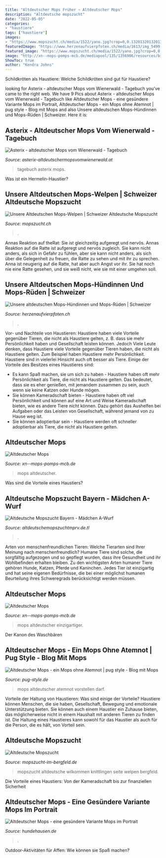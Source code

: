 ```yaml
---
title: "Altdeutscher Mops Früher ~ Altdeutscher Mops"
description: "Altdeutsche mopszucht"
date: "2022-05-05"
categories:
- "haustiere"
tags: ["haustiere"]
images:
- "https://www.mopszucht.ch/media/1522/yano.jpg?crop=0,0.132013201320132,0,0.20792079207920791&amp;cropmode=percentage&amp;format=jpg&amp;quality=80"
featuredImage: "https://www.herzenaufvierpfoten.ch/media/1613/img_5499.jpg?crop=0.0000000000000025263741715915,0.014943264474832742,0,0.5180797206866441&amp;cropmode=percentage&amp;format=jpg&amp;quality=80"
featured_image: "https://www.mopszucht.ch/media/1522/yano.jpg?crop=0,0.132013201320132,0,0.20792079207920791&amp;cropmode=percentage&amp;format=jpg&amp;quality=80"
image: "http://xn--mops-pomps-mcb.de/mediapool/135/1356986/resources/big_35055447_0_570-428.JPG"
ShowToc: true
author: "Kendra Johns"
---
```



Schildkröten als Haustiere: Welche Schildkröten sind gut für Haustiere?

	

		
looking for Asterix - altdeutscher Mops vom Wienerwald - Tagebuch you've came to the right web. We have 9 Pics about Asterix - altdeutscher Mops vom Wienerwald - Tagebuch like Altdeutscher Mops - eine gesündere Variante Mops im Portrait, Altdeutscher Mops - ein Mops ohne Atemnot | pug style - Blog mit Mops and also Unsere altdeutschen Mops-Hündinnen und Mops-Rüden | Schweizer. Here it is:
		
    
## Asterix - Altdeutscher Mops Vom Wienerwald - Tagebuch

<img loading=lazy src="https://www.asterix-altdeutschermopsvomwienerwald.at/s/cc_images/teaserbox_26069819.JPG?t=1486801092" onerror="this.onerror=null;this.src='https://tse3.mm.bing.net/th?id=OIP.u1ZtIMq_qP6Wh13bbac4HQHaEb&amp;pid=15.1';" alt="Asterix - altdeutscher Mops vom Wienerwald - Tagebuch">

_Source: asterix-altdeutschermopsvomwienerwald.at_

>tagebuch asterix mops. 

	

Was ist ein Hermelin-Haustier?

    
## Unsere Altdeutschen Mops-Welpen | Schweizer Altdeutsche Mopszucht

<img loading=lazy src="https://www.mopszucht.ch/media/1522/yano.jpg?crop=0,0.132013201320132,0,0.20792079207920791&amp;cropmode=percentage&amp;format=jpg&amp;quality=80" onerror="this.onerror=null;this.src='https://tse1.mm.bing.net/th?id=OIP.PRZR8J2mUm4viYav8tz6BgHaEH&amp;pid=15.1';" alt="Unsere Altdeutschen Mops-Welpen | Schweizer Altdeutsche Mopszucht">

_Source: mopszucht.ch_

>. 

	

Annas Reaktion auf theRat: Sie ist gleichzeitig aufgeregt und nervös.
Annas Reaktion auf die Ratte ist aufgeregt und nervös zugleich. Sie kann nicht anders, als sich in Gefahr zu fühlen, aber sie kann nicht anders, als sich über die Gelegenheit zu freuen, die Ratte zu sehen und mit ihr zu sprechen. Anna ist neugierig auf die Ratte, hat aber auch Angst vor ihr. Sie hat noch nie eine Ratte gesehen, und sie weiß nicht, wie sie mit einer umgehen soll.

    
## Unsere Altdeutschen Mops-Hündinnen Und Mops-Rüden | Schweizer

<img loading=lazy src="https://www.herzenaufvierpfoten.ch/media/1613/img_5499.jpg?crop=0.0000000000000025263741715915,0.014943264474832742,0,0.5180797206866441&amp;cropmode=percentage&amp;format=jpg&amp;quality=80" onerror="this.onerror=null;this.src='https://tse2.mm.bing.net/th?id=OIP.PBiMB2pvhf8DrasLUqK2ywHaEH&amp;pid=15.1';" alt="Unsere altdeutschen Mops-Hündinnen und Mops-Rüden | Schweizer">

_Source: herzenaufvierpfoten.ch_

>. 

	

Vor- und Nachteile von Haustieren: Haustiere haben viele Vorteile gegenüber Tieren, die nicht als Haustiere gelten, z. B. dass sie mehr Persönlichkeit haben und Gesellschaft leisten können. Jedoch
Viele Leute denken, dass Haustiere viele Vorteile gegenüber Tieren haben, die nicht als Haustiere gelten. Zum Beispiel haben Haustiere mehr Persönlichkeit. Haustiere sind in vielerlei Hinsicht auch oft besser als Tiere. Einige der Vorteile des Besitzes eines Haustieres sind:
- Es kann Spaß machen, sie um sich zu haben - Haustiere haben oft mehr Persönlichkeit als Tiere, die nicht als Haustiere gelten. Das bedeutet, dass sie es eher genießen, mit jemandem zusammen zu sein, auch wenn sie keine Katzen oder Hunde mögen.
- Sie können Kameradschaft bieten - Haustiere haben oft viel Persönlichkeit und können auf eine Art und Weise Kameradschaft bieten, wie es andere Tiere nicht können. Dazu gehört das Aushelfen bei Aufgaben oder das Leisten von Gesellschaft, während jemand von zu Hause weg ist.
- Sie können adoptierbar sein - Haustiere werden oft schneller adoptierbar als Tiere, die nicht als Haustiere gelten.

    
## Altdeutscher Mops

<img loading=lazy src="http://xn--mops-pomps-mcb.de/mediapool/135/1356986/resources/big_34014532_0_1024-207.jpg" onerror="this.onerror=null;this.src='https://tse3.mm.bing.net/th?id=OIP.Xj2dyyxo3LNDA2S3-swBpQHaBf&amp;pid=15.1';" alt="Altdeutscher Mops">

_Source: xn--mops-pomps-mcb.de_

>mops altdeutscher. 

	

Was sind die Vorteile eines Haustiers?

    
## Altdeutsche Mopszucht Bayern - Mädchen A-Wurf

<img loading=lazy src="https://img.webme.com/pic/a/altdeutschemopszuchtmprv/zz.jpg" onerror="this.onerror=null;this.src='https://tse3.mm.bing.net/th?id=OIP.3IfJXUS2S61XBPBZs-Qu_wAAAA&amp;pid=15.1';" alt="Altdeutsche Mopszucht Bayern - Mädchen A-Wurf">

_Source: altdeutschemopszuchtmprv.de.tl_

>. 

	

Arten von menschenfreundlichen Tieren: Welche Tierarten sind Ihrer Meinung nach menschenfreundlich?
Humane Tiere sind solche, die sorgfältig aufgezogen und so gepflegt wurden, dass ihre Gesundheit und ihr Wohlbefinden erhalten bleiben. Zu den wichtigsten Arten humaner Tiere gehören Hunde, Katzen, Pferde und Kaninchen. Jedes Tier ist einzigartig und hat seine eigenen Bedürfnisse, die bei einer möglichst humanen Beurteilung ihres Schweregrads berücksichtigt werden müssen.

    
## Altdeutscher Mops

<img loading=lazy src="http://xn--mops-pomps-mcb.de/mediapool/135/1356986/resources/big_35055447_0_570-428.JPG" onerror="this.onerror=null;this.src='https://tse3.mm.bing.net/th?id=OIP.MwtJ-rzi4VPNm3OATI4zeAHaFj&amp;pid=15.1';" alt="Altdeutscher Mops">

_Source: xn--mops-pomps-mcb.de_

>mops altdeutscher einzigartiger. 

	

Der Kanon des Waschbären

    
## Altdeutscher Mops - Ein Mops Ohne Atemnot | Pug Style - Blog Mit Mops

<img loading=lazy src="https://pug-style.de/wp-content/uploads/2017/05/Altdeutscher-Mops.jpg" onerror="this.onerror=null;this.src='https://tse3.mm.bing.net/th?id=OIP.laFuLYbWoV9FXhmhSKuqkAHaEK&amp;pid=15.1';" alt="Altdeutscher Mops - ein Mops ohne Atemnot | pug style - Blog mit Mops">

_Source: pug-style.de_

>mops altdeutscher atemnot vorstellen darf. 

	

Vorteile der Haltung von Haustieren: Was sind einige der Vorteile?
Haustiere können Menschen, die sie haben, Gesellschaft, Bewegung und emotionale Unterstützung bieten. Sie können auch einem Haustier ein Zuhause bieten, das möglicherweise nicht in einem Haushalt mit anderen Tieren zu finden ist.
Die Haltung eines Haustieres kann sowohl für das Haustier als auch für die Person, die es hält, von Vorteil sein.

    
## Altdeutsche Mopszucht

<img loading=lazy src="https://www.mopszucht-im-bergfeld.de/s/cc_images/cache_2415194662.jpg?t=1502203511" onerror="this.onerror=null;this.src='https://tse1.mm.bing.net/th?id=OIP._OP065Y4AdKBzWGIP6AwqwHaCz&amp;pid=15.1';" alt="Altdeutsche Mopszucht">

_Source: mopszucht-im-bergfeld.de_

>mopszucht altdeutsche wilkommen knittlingen seite welpen bergfeld. 

	

Die Vorteile eines Haustiers: Von der Kameradschaft bis zur finanziellen Sicherheit

    
## Altdeutscher Mops - Eine Gesündere Variante Mops Im Portrait

<img loading=lazy src="https://hundehausen.de/wp-content/uploads/2019/10/altdeutscher-mops.jpg" onerror="this.onerror=null;this.src='https://tse4.mm.bing.net/th?id=OIP.kGc97Dl5clicnjFVKVU03gHaE5&amp;pid=15.1';" alt="Altdeutscher Mops - eine gesündere Variante Mops im Portrait">

_Source: hundehausen.de_

>. 

	

Outdoor-Aktivitäten für Affen: Wie können sie Spaß machen?

